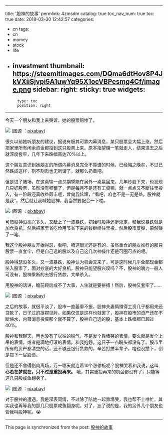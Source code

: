 
---
title: '股神的故事'
permlink: 4zmsdm
catalog: true
toc_nav_num: true
toc: true
date: 2018-03-30 12:42:57
categories:
- cn
tags:
- cn
- momey
- stock
- life
- investment
thumbnail: https://steemitimages.com/DQma6dtHov8P4JkVXiiSjvpi5A1uwYq95X1ocVBPesmg4Cf/image.png
sidebar:
    right:
        sticky: true
widgets:
    -
        type: toc
        position: right
---


今天一个朋友和我上来哭诉，她的股票赔惨了。

![](https://steemitimages.com/DQma6dtHov8P4JkVXiiSjvpi5A1uwYq95X1ocVBPesmg4Cf/image.png)
(图源 ：[pixabay](https://pixabay.com))

很久以前她听朋友的建议，据说有极其可靠内幕消息，某只股票会大幅上涨，然后把家里所有闲余资金都投到这只股票上来。原本指望赚一笔就走人，结果进去之后就深度套牢，几年下来跌幅高达70%以上。


这个朋友意识到她朋友的所谓内幕消息完全不靠谱的时候，已经悔之晚矣，不过已然跌成这样，割不割肉也无所谓了，就那么扔着吧。

但是进了赌场，在这桌输一点总期望能在另外一桌赢回来。几年炒股下来，也发现几只好股票，虽然没有积蓄了，但是每月不是还有工资嘛，就一点点又不断往里投入，有一阶段还真收益颇丰呢，曾向我炫耀，“看吧，咱也不是一无是处，股神就是我”。然后就让我喊她股神，我当然要配合一下喽。

![](https://steemitimages.com/DQmZeqsKhaXwwAUspNhVfKodwKxPnprs97R3PqakJHFk6pV/image.png)
(图源 ：[pixabay](https://pixabay.com))

可惜股神没高兴多久，又赶上了一波暴跌，初始时股神还挺淡定，和我说暴跌就是加仓良机，然后把家里省吃俭用节省下来的钱继续往里投。然后股市反弹，果然赚了一笔。

我这个股神朋友开始得瑟，看吧，咱这眼光还是有的，虽然重仓的朋友推荐的那只股票一直套牢，但是自己选的股以及自己这几次神操作还是可圈可点的呢。

股神得瑟没多久，又一波暴跌，股神认为机会又来了，可是这时候几乎全部现金都杀入股市了，面对抄底的大好良机，股神只能望股兴叹吗？不，股神的魄力一般人可没有，股神果断的去银行贷款，大举杀入。

用股神的话讲，瞻前顾后成不了大事，人生就是要拼搏！然后，股神又套牢了......

![](https://steemitimages.com/DQmckUUf7L8DhZP4covVgp4XzZc1GcewjnqkTmT2LXmxAdu/image.png)
(图源 ：[pixabay](https://pixabay.com))

之后的故事，就很平淡了，股市一直萎靡不振，股神夫妻俩赚得工资几乎都用来还贷款了，日子过的捉襟见肘。如果仅仅是这样也就罢了，股神在股市的资产还在不断缩水，内幕消息投资那个就不算了，股神自己选的股，基本上跌幅都已超过40%。

股神和我聊天，再也没有了以往的锐气，不是发个靠墙哭的表情，要么就是发个上吊的表情，或者是满地打滚的表情。和我抱怨，这日子一点盼头都没有了。股市里所有的资产都清空的话，还不够还银行贷款的，辛苦打拼半辈子，啥也没攒下，倒是攒下一屁股债。

但是还不舍得割肉离场，万一哪天就连着10个涨停板呢？股神哭着和我说，这叫**心若在梦就在，只不过是重投再来。** 哦，其实重投再来的机会都没有了，只能等这几只股咸鱼翻身了。

![](https://steemitimages.com/DQmdc1MDDigwSdttdDuaGdXV1FkWZxeB6FyWgZxfMmNH1ou/image.png)
(图源 ：[pixabay](https://pixabay.com))

对于股神的遭遇，我是深表同情，不过除了陪她一起靠墙哭，我也帮不上啥忙。其实我也再等我的那几只股票咸鱼翻身呢。对了，忘了说的是，我的另外几个朋友也管我叫股神呢。😭

- - -

This page is synchronized from the post: [股神的故事](https://steemit.com/@oflyhigh/4zmsdm)
